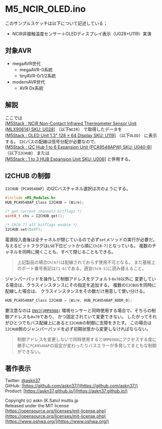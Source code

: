 # M5_NCIR_OLED.ino

このサンプルスケッチは以下について記述している；

- NCIR非接触温度センサー＋OLEDディスプレイ表示（U028+U119）実演

## 対象AVR

- megaAVR世代
  - megaAVR-0系統
  - tinyAVR-0/1/2系統
- modernAVR世代
  - AVR Dx系統

## 解説

ここでは\
[[M5Stack : NCIR Non-Contact Infrared Thermometer Sensor Unit (MLX90614) SKU: U028]](https://shop.m5stack.com/collections/m5-sensor/products/ncir-sensor-unit)
（以下`NCIR`）
で取得したデータを\
[[M5Stack : OLED Unit 1.3" 128 × 64 Display SKU: U119]](https://shop.m5stack.com/collections/m5-sensor/products/oled-unit-1-3-128-64-display)
（以下`OLED`）
に表示する。
`I2C`バスの配線は信号分配が必要なので、\
[[M5Stack : I2C Hub 1 to 6 Expansion Unit (PCA9548APW) SKU: U040-B]](https://shop.m5stack.com/collections/m5-sensor/products/i2c-hub-1-to-6-expansion-unit-pca9548apw)
（以下`I2CHUB`）
または\
[[M5Stack : 1 to 3 HUB Expansion Unit SKU: U006]](https://shop.m5stack.com/collections/m5-sensor/products/mini-hub-module)
と併用する。

## I2CHUB の制御

`I2CHUB`（`PCA9548AP`）のI2Cバスチャネル選択は次のようにする。

```c
#include <M5_Modules.h>
HUB_PCA9548AP_Class I2CHUB = {Wire};

/* get current channels bitflags */
uint8_t chs = I2CHUB.get();

/* Ch[0-7] all bitflags enable */
I2CHUB.set(0xFF);
```

電源投入直後は全チャネルが閉じているので必ず`set`メソッドの実行が必要だ。
与えるビットフラグは`LSB`下位ビットから順に`Ch[0-7]`となっている。
複数のチャネルを同時に開くことも、すべて閉じることもできる。

> 上記製品の場合`Ch[67]`は配線されておらず使用不可となる。
また基板上のポート番号表記は`[1-6]`である。適宜`Ch[0-5]`に読み替えること。

ジャンパーパッドを操作して制御アドレスをデフォルト`0x70`以外に
変更している場合は、クラスインスタンスにその指定を追加する。
複数の`I2CBUS`を同時に配線した場合は、
クラスインスタンスをその数だけ用意して使い分ける。

```c
HUB_PCA9548AP_Class I2CHUB = {Wire, HUB_PCA9548AP_ADDR_0};
```

要注意なのは
[`ENV3(QMP6988)`](https://shop.m5stack.com/collections/m5-sensor/products/env-iii-unit-with-temperature-humidity-air-pressure-sensor-sht30-qmp6988)
環境センサーと同時使用する場合で、そちらの制御アドレスも`0x70`であり、
かつ固定されていて変更できない。
したがってそれがひとつでもバス配線上にあると`I2CHUB`の制御に支障をきたす。
この場合は`I2CHUB`側のジャンパーパッドを必ず初期状態から変更しなければならない。

> 制御アドレスを変更しないで同時使用すると`QMP6988`にアクセスする度に
勝手に`PCA9548AP`の設定が変わったりバスエラーが多発してまともな制御ができない。

## 著作表示

Twitter: [@askn37](https://twitter.com/askn37) \
GitHub: [https://github.com/askn37/](https://github.com/askn37/) \
Product: [https://askn37.github.io/](https://askn37.github.io/)

Copyright (c) askn (K.Sato) multix.jp \
Released under the MIT license \
[https://opensource.org/licenses/mit-license.php](https://opensource.org/licenses/mit-license.php) \
[https://www.oshwa.org/](https://www.oshwa.org/)
